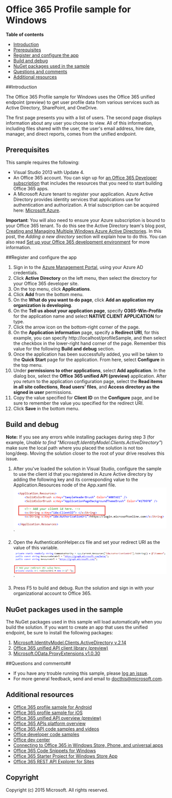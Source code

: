 # Office 365 Profile sample for Windows

**Table of contents**

* [Introduction](#introduction)
* [Prerequisites](#prerequisites)
* [Register and configure the app](#register)
* [Build and debug](#build)
* [NuGet packages used in the sample](#packages)
* [Questions and comments](#questions)
* [Additional resources](#additional-resources)

<a name="introduction"></a>
##Introduction

The Office 365 Profile sample for Windows uses the Office 365 unified endpoint (preview) to get user profile data from various services such as Active Directory, SharePoint, and OneDrive. 

The first page presents you with a list of users. The second page displays information about any user you choose to view. All of this information, including files shared with the user, the user's email address, hire date, manager, and direct reports, comes from the unified endpoint.

<a name="prerequisites"></a>
## Prerequisites ##

This sample requires the following:  
  * Visual Studio 2013 with Update 4.  
  * An Office 365 account. You can sign up for [an Office 365 Developer subscription](http://aka.ms/ro9c62) that includes the resources that you need to start building Office 365 apps.
  * A Microsoft Azure tenant to register your application. Azure Active Directory provides identity services that applications use for authentication and authorization. A trial subscription can be acquired here: [Microsoft Azure](http://aka.ms/jjm0q7).

**Important**: You will also need to ensure your Azure subscription is bound to your Office 365 tenant. To do this see the Active Directory team's blog post, [Creating and Managing Multiple Windows Azure Active Directories](http://blogs.technet.com/b/ad/archive/2013/11/08/creating-and-managing-multiple-windows-azure-active-directories.aspx). In this post, the *Adding a new directory* section will explain how to do this. You can also read [Set up your Office 365 development environment](https://msdn.microsoft.com/office/office365/howto/setup-development-environment#bk_CreateAzureSubscription) for more information.

<a name="register"></a>
##Register and configure the app

1.	Sign in to the [Azure Management Portal](http://aka.ms/i5b8dz), using your Azure AD credentials.
2.	Click **Active Directory** on the left menu, then select the directory for your Office 365 developer site.
3.	On the top menu, click **Applications**.
4.	Click **Add** from the bottom menu.
5.	On the **What do you want to do page**, click **Add an application my organization is developing**.
6.	On the **Tell us about your application page**, specify **O365-Win-Profile** for the application name and select **NATIVE CLIENT APPLICATION** for type.
7.	Click the arrow icon on the bottom-right corner of the page.
8.	On the **Application information** page, specify a **Redirect URI**, for this example, you can specify http://localhost/profileSample, and then select the checkbox in the lower-right hand corner of the page. Remember this value for the following **Build and debug** section.
9.	Once the application has been successfully added, you will be taken to the **Quick Start** page for the application. From here, select **Configure** in the top menu.
10.	Under **permissions to other applications**, select **Add application**. In the dialog box, select the **Office 365 unified API (preview)** application. After you return to the application configuration page, select the **Read items in all site collections**, **Read users' files**, and **Access directory as the signed in user** permissions.
11.	Copy the value specified for **Client ID** on the **Configure** page, and be sure to remember the value you specified for the redirect URI.
12.	Click **Save** in the bottom menu.

<a name="build"></a>
## Build and debug ##

**Note:** If you see any errors while installing packages during step 3 (for example, *Unable to find "Microsoft.IdentityModel.Clients.ActiveDirectory"*) make sure the local path where you placed the solution is not too long/deep. Moving the solution closer to the root of your drive resolves this issue.

1. After you've loaded the solution in Visual Studio, configure the sample to use the client id that you registered in Azure Active directory by adding the following key and its corresponding value to the Application.Resources node of the App.xaml file.
![Office 365 Profile sample](/readme-images/ClientId.png "Client ID value in App.xaml file")`


2. Open the AuthenticationHelper.cs file and set your redirect URI as the value of this variable.
![Office 365 Profile sample](/readme-images/RedirectUri.png "Redirect URI value in AuthenticationHelper.cs file")`

3. Press F5 to build and debug. Run the solution and sign in with your organizational account to Office 365.

<a name="packages"></a>
## NuGet packages used in the sample ##

The NuGet packages used in this sample will load automatically when you build the solution. If you want to create an app that uses the unified endpoint, be sure to install the following packages:

1. [Microsoft.IdentityModel.Clients.ActiveDirectory v.2.14](http://aka.ms/rmclss)
2. [Office 365 unified API client library (preview)](https://www.nuget.org/packages/Microsoft.Graph/)
3. [Microsoft.OData.ProxyExtensions v1.0.30](https://www.nuget.org/packages/Microsoft.OData.ProxyExtensions/)

<a name="questions"></a>
##Questions and comments##

- If you have any trouble running this sample, please [log an issue](https://github.com/OfficeDev/O365-Win-Profile/issues).
- For more general feedback, send and email to [docthis@microsoft.com](mailto:docthis@microsoft.com?subject=Feedback%20on%20the%20Office%20365%20Windows%20unified%20endpoint%20app).

<a name="additional-resources"></a>
## Additional resources ##

- [Office 365 profile sample for Android](https://github.com/OfficeDev/O365-Android-Profile/)
- [Office 365 profile sample for iOS](https://github.com/OfficeDev/O365-iOS-Profile/)
- [Office 365 unified API overview (preview)](https://msdn.microsoft.com/en-us/office/office365/howto/office-365-unified-api-overview)
- [Office 365 APIs platform overview](https://msdn.microsoft.com/office/office365/howto/platform-development-overview)
- [Office 365 API code samples and videos](https://msdn.microsoft.com/office/office365/howto/starter-projects-and-code-samples)
- [Office developer code samples](http://dev.office.com/code-samples)
- [Office dev center](http://dev.office.com/)
- [Connecting to Office 365 in Windows Store, Phone, and universal apps](https://github.com/OfficeDev/O365-Win-Connect)
- [Office 365 Code Snippets for Windows](https://github.com/OfficeDev/O365-Win-Snippets)
- [Office 365 Starter Project for Windows Store App](https://github.com/OfficeDev/O365-Windows-Start)
- [Office 365 REST API Explorer for Sites](https://github.com/OfficeDev/Office-365-REST-API-Explorer)

## Copyright
Copyright (c) 2015 Microsoft. All rights reserved.